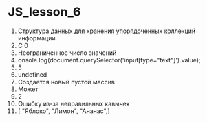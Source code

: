 # JS_lesson_6
1) Структура данных для хранения упорядоченных коллекций информации<br>
2) C 0 <br>
3) Неограниченное число значений <br>
4) onsole.log(document.querySelector('input[type="text"]').value);<br>
5) 5 <br>
6) undefined <br>
7) Создается новый пустой массив<br>
8) Может <br>
9) 2 <br>
10) Ошибку из-за неправильных кавычек <br>
11) [ "Яблоко", "Лимон", "Ананас",]
